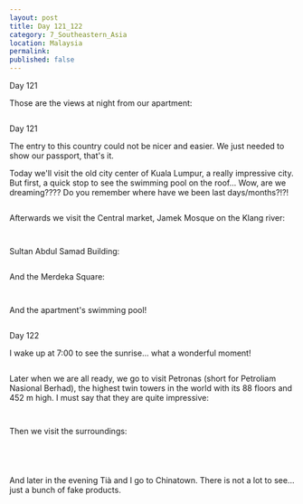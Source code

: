 ```yaml
---
layout: post
title: Day 121_122
category: 7_Southeastern_Asia
location: Malaysia
permalink: 
published: false
---
```


Day 121

Those are the views at night from our apartment:

<p><a
href="https://lh3.googleusercontent.com/iwDkAkNwJTaF6haHF7AsOOfNyML89yeoLqUpoC-wJCQ3U5Y8068Xgq3rVTPxy46SYNuz4HrrSOLWB3dMVFnJRSKSPeVrt6_gCI82q58NEQOt_4nxo2lYhkwcl2MdT1qTfrnPP3kmLvr7KuID8jAJJsyx3Ebbdr7n50lj4_AHqOXeKcFB8K7VTkEi6mwec58EIxrAuXTR8mq5kePjTcvWS4heYAfg5yuEjbUbjLt5nT7CqnYyLl0oVUufwk3wirKR1hhKPC0zAcpV36NewCXoHQe1DlbYtJEAILqEAWjHTD1bazo98kQI1rbeOJEySwZlGqh9GDSO6TOg70br-OrlVRJuhYdmfM-8uHDjkQbUJJ1rR2k3KSaQAzy49Q-0XskH475hGDwTC2Dm1vYInfOkxXDcYODZyT94TyrqIRMJyEvEWwSBLETAcYTfX77yBfNbD0pJE7XVvevtnV7LqitES6u3MzTP4AJ_-EXMIVhv9FKNR1MS6gprG_g8OzCiDYg8-MLm54-0YvPrkzO6eShFLe4hRU4KJjQPnAIWgOUlLJp8qiK_xx3xeEufMR1vj1ZEtWtMqkrtgswEMKMvibciHYVrbENLM1yQ-opcgMSYvDW9E6x3QDUrdymw-INhDnuSj-B0SCg6Pdz19AW8uVMNXejzwFl42osp5KuSr_VxUcRbNjzB560ewoOv2g=w836-h627-no"><img 
src="https://lh3.googleusercontent.com/iwDkAkNwJTaF6haHF7AsOOfNyML89yeoLqUpoC-wJCQ3U5Y8068Xgq3rVTPxy46SYNuz4HrrSOLWB3dMVFnJRSKSPeVrt6_gCI82q58NEQOt_4nxo2lYhkwcl2MdT1qTfrnPP3kmLvr7KuID8jAJJsyx3Ebbdr7n50lj4_AHqOXeKcFB8K7VTkEi6mwec58EIxrAuXTR8mq5kePjTcvWS4heYAfg5yuEjbUbjLt5nT7CqnYyLl0oVUufwk3wirKR1hhKPC0zAcpV36NewCXoHQe1DlbYtJEAILqEAWjHTD1bazo98kQI1rbeOJEySwZlGqh9GDSO6TOg70br-OrlVRJuhYdmfM-8uHDjkQbUJJ1rR2k3KSaQAzy49Q-0XskH475hGDwTC2Dm1vYInfOkxXDcYODZyT94TyrqIRMJyEvEWwSBLETAcYTfX77yBfNbD0pJE7XVvevtnV7LqitES6u3MzTP4AJ_-EXMIVhv9FKNR1MS6gprG_g8OzCiDYg8-MLm54-0YvPrkzO6eShFLe4hRU4KJjQPnAIWgOUlLJp8qiK_xx3xeEufMR1vj1ZEtWtMqkrtgswEMKMvibciHYVrbENLM1yQ-opcgMSYvDW9E6x3QDUrdymw-INhDnuSj-B0SCg6Pdz19AW8uVMNXejzwFl42osp5KuSr_VxUcRbNjzB560ewoOv2g=w836-h627-no" alt=""></a></p>

Day 121

The entry to this country could not be nicer and easier. We just needed to show our passport, that's it.

Today we'll visit the old city center of Kuala Lumpur, a really impressive city. But first, a quick stop to see the swimming pool on the roof... Wow, are we dreaming???? Do you remember where have we been last days/months?!?!

<p><a
href="https://lh3.googleusercontent.com/MvA2e395da6Vr9Pur2M2WCjN2_S4E6NRyKrlkseedRyJ_msrvN4BQYJmFuk6638uQnIL3O2B75b7fFXwaoiMAzYlYCZ_iTxGPEsiAwAHqGwxDYEmLfchmQWx2phYVxzMlRRwysXGvkX1UhbXVKGDFa-2kIHK6VbkmYPGoHvr1Q8DxwZqlJrp_xe0EzK78SekMMPpGVIl1PfNOopaq4VMHGDiIdNUEB7RP_liKgA3K_j20DVYbWZOudfHh_g30-UNEV6VVNdAQ0KHRsTKkt3wBzdgeRiG2qBB2zGqVYwX6d-pvQb0-Rcj3Nr0qTii_MDINtZDNGXmzVhgfSgC4BuQEVBfoQkXcwioiLT5BiIhztXFnz--SJBqdzKCJyvCyuT09Fh7opLfoJtJe_53tp8A7LzgoY2a3NxruZkoAycAN5gcfpKyQ0bFTOiwMD79RcIWht7BHvJImmak_cvlRyOZNS3k-8MwgBLkkwv7SUpvkeSacuWa58yn-RgL0w0Kinc4xHLPA4xmJHKQ3M4IMGL9Ml5-wGwzqi1CN5Xpu7f2lfjRUHCxhvrZtFKD7gVE_tPL0VPhOBU3Taf3US8lwTMMgQTy2F-Lw9qffpUTF6lp834XugDDVqrqrRXUgrKC6e8WhuklXb6l6EmicHQMCFj2t7KXJs_oXXnwMVCJd_xinHq_dOY85fhHpHY4hQ=w836-h627-no"><img 
src="https://lh3.googleusercontent.com/MvA2e395da6Vr9Pur2M2WCjN2_S4E6NRyKrlkseedRyJ_msrvN4BQYJmFuk6638uQnIL3O2B75b7fFXwaoiMAzYlYCZ_iTxGPEsiAwAHqGwxDYEmLfchmQWx2phYVxzMlRRwysXGvkX1UhbXVKGDFa-2kIHK6VbkmYPGoHvr1Q8DxwZqlJrp_xe0EzK78SekMMPpGVIl1PfNOopaq4VMHGDiIdNUEB7RP_liKgA3K_j20DVYbWZOudfHh_g30-UNEV6VVNdAQ0KHRsTKkt3wBzdgeRiG2qBB2zGqVYwX6d-pvQb0-Rcj3Nr0qTii_MDINtZDNGXmzVhgfSgC4BuQEVBfoQkXcwioiLT5BiIhztXFnz--SJBqdzKCJyvCyuT09Fh7opLfoJtJe_53tp8A7LzgoY2a3NxruZkoAycAN5gcfpKyQ0bFTOiwMD79RcIWht7BHvJImmak_cvlRyOZNS3k-8MwgBLkkwv7SUpvkeSacuWa58yn-RgL0w0Kinc4xHLPA4xmJHKQ3M4IMGL9Ml5-wGwzqi1CN5Xpu7f2lfjRUHCxhvrZtFKD7gVE_tPL0VPhOBU3Taf3US8lwTMMgQTy2F-Lw9qffpUTF6lp834XugDDVqrqrRXUgrKC6e8WhuklXb6l6EmicHQMCFj2t7KXJs_oXXnwMVCJd_xinHq_dOY85fhHpHY4hQ=w836-h627-no" alt=""></a></p>

Afterwards we visit the Central market, Jamek Mosque on the Klang river:

<p><a
href="https://lh3.googleusercontent.com/fwlJjnPbna6UHUEEzaN4b_ZB2IuFrDFv1KGSCCtmmFCiCv2bc2Hcl5F_IzXxf398McNw--E58xz2HyPx53UUUANYSpfLqvqE35seEJ_DlgQk-HrBiZIYcIs804u_DNh7f5F-6lmZgxxGB5Oo3A4DQPbEEJv7hPFhVppZWygEwYLqYgHSqvIozKz6TweDn94Ug_ms4tTxafTdq3LIeihhNbQhKzr4kA0CvuRhoFPu-XNuMU6dU2FUQwmJw7vqztbK28DbsLc8w5BGaQYmpGbJ3tSg7j6_2WxCcGTI6Z7EQ4Qs1iAsOy515caQsbBtwtYjKJYxiqhL5cjXUqh-LkCQjJ8r1LZ9_PKhUwNjWp8Ay8XPcUwoJohjWtIfHtvIGbHhjZpCi0UPPoWfai3g_pvrtFIINrTDs89I1q7oGDAf9HsMl-gbnD1lD1ncgcEfwXXa9Ud4P-mXoLE9PWutxooLqGyuXShTijMY5XuiN47vgPibYQM6MmPcHjZMucPzaKo9s6V_1aZKvai0cbEh040c365zWqvLPzp3Mm8_5pYEqwdBdJ2Iaem9ph3vn2B1q4ejS1fuYM7JfkSEtVy16OdsiTfXAjAaThbvQHLCx__iuuISEGyH8f7Li56vuGy3bHFi1_JlcQBQWDwy9mmKNJzrmlrmTR5wmidKdZZjfDulB8a-zDNTWoOJMHAoYw=w836-h627-no"><img 
src="https://lh3.googleusercontent.com/fwlJjnPbna6UHUEEzaN4b_ZB2IuFrDFv1KGSCCtmmFCiCv2bc2Hcl5F_IzXxf398McNw--E58xz2HyPx53UUUANYSpfLqvqE35seEJ_DlgQk-HrBiZIYcIs804u_DNh7f5F-6lmZgxxGB5Oo3A4DQPbEEJv7hPFhVppZWygEwYLqYgHSqvIozKz6TweDn94Ug_ms4tTxafTdq3LIeihhNbQhKzr4kA0CvuRhoFPu-XNuMU6dU2FUQwmJw7vqztbK28DbsLc8w5BGaQYmpGbJ3tSg7j6_2WxCcGTI6Z7EQ4Qs1iAsOy515caQsbBtwtYjKJYxiqhL5cjXUqh-LkCQjJ8r1LZ9_PKhUwNjWp8Ay8XPcUwoJohjWtIfHtvIGbHhjZpCi0UPPoWfai3g_pvrtFIINrTDs89I1q7oGDAf9HsMl-gbnD1lD1ncgcEfwXXa9Ud4P-mXoLE9PWutxooLqGyuXShTijMY5XuiN47vgPibYQM6MmPcHjZMucPzaKo9s6V_1aZKvai0cbEh040c365zWqvLPzp3Mm8_5pYEqwdBdJ2Iaem9ph3vn2B1q4ejS1fuYM7JfkSEtVy16OdsiTfXAjAaThbvQHLCx__iuuISEGyH8f7Li56vuGy3bHFi1_JlcQBQWDwy9mmKNJzrmlrmTR5wmidKdZZjfDulB8a-zDNTWoOJMHAoYw=w836-h627-no" alt=""></a></p>

<p><a
href="https://lh3.googleusercontent.com/FKsO0TI3Srus2xPWUZxq9e3P4-FxjYN5t7gguA3brV6CGy-tKx-LKYPdECQb-dqi2osWwz0slWDDoZmLLyGYcePQ_eMiVe7Sd220VApkZxB02iMYhzBPzjA7DvoTDtzynCk_l3bdKLTNxHjytGPz2AcohZYNHPDtcqKTCmwH4fL6LX81fXsgTWhPl8LJ74q6Bh4Pi-Lgews8DoD2Lsqd-JWoXVWTjAMz3YBXM_z6WrzL0erOOJ6GdjICHNAYdWTJpRBb03HXY8XZlcOeIhkqt4ecrMZKDj5Fkf3w3BKESSOTJ9bjtMp2rTXurDt5C-0EC4gq0S79PkZ8orJMGsZniDfM90KYaI1fK-75rMQKlEY5wRDXzf13g-9YDNAEOnoaqft5BMSrmdrL0wW58D84q2qH6wRr1YiSYIEvToJMQ_LmewCfhdu8_-79pDM88wP0mHMqNs5xvie_xfDw0FNStBW8s3nPZkcGfIL3giFjl1c-shs5kY_OM9deiJatxgkWazAxfx8MR_8D52BFanjyVWZthinPTiGV230qAdAgeH3rnlR9WyqeE-g4YViRF7wEqdwmtS5nJZKDxm0D3Z20JBmA5OXfwJvx4MZIkWfiCMOWSSd0uprwY5ae8RRXpKi5lq3RaF_On4oQix8XVta4_NebJRZ4dFubMsets8b7ODml7wrFNv_T7wMX4A=w836-h627-no"><img 
src="https://lh3.googleusercontent.com/FKsO0TI3Srus2xPWUZxq9e3P4-FxjYN5t7gguA3brV6CGy-tKx-LKYPdECQb-dqi2osWwz0slWDDoZmLLyGYcePQ_eMiVe7Sd220VApkZxB02iMYhzBPzjA7DvoTDtzynCk_l3bdKLTNxHjytGPz2AcohZYNHPDtcqKTCmwH4fL6LX81fXsgTWhPl8LJ74q6Bh4Pi-Lgews8DoD2Lsqd-JWoXVWTjAMz3YBXM_z6WrzL0erOOJ6GdjICHNAYdWTJpRBb03HXY8XZlcOeIhkqt4ecrMZKDj5Fkf3w3BKESSOTJ9bjtMp2rTXurDt5C-0EC4gq0S79PkZ8orJMGsZniDfM90KYaI1fK-75rMQKlEY5wRDXzf13g-9YDNAEOnoaqft5BMSrmdrL0wW58D84q2qH6wRr1YiSYIEvToJMQ_LmewCfhdu8_-79pDM88wP0mHMqNs5xvie_xfDw0FNStBW8s3nPZkcGfIL3giFjl1c-shs5kY_OM9deiJatxgkWazAxfx8MR_8D52BFanjyVWZthinPTiGV230qAdAgeH3rnlR9WyqeE-g4YViRF7wEqdwmtS5nJZKDxm0D3Z20JBmA5OXfwJvx4MZIkWfiCMOWSSd0uprwY5ae8RRXpKi5lq3RaF_On4oQix8XVta4_NebJRZ4dFubMsets8b7ODml7wrFNv_T7wMX4A=w836-h627-no" alt=""></a></p>

Sultan Abdul Samad Building:

<p><a
href="https://lh3.googleusercontent.com/L71VIyFl9Xt6FBU1mM-VgldF-OSEnxIOeh4GP2UV8d8lkO2VDbx9mOzIo2fIqp92BOKQO_LXC2LomTogL0TVbpRfsPI8ThOZjBpwqiO2bskY3Wzd01e9u7kmw98Cmv_1A0-PwzBx5MRSa8G911hyGJz7vfe_0MB8R8XltXMlORyWhzCTLi7aAROnJbudHyBup9jV9nLZ0O0IRr_9vJdpQ_A7vybmf8l7Pt6RwrImaeLU7KxnvfovkFow33qJHKEtI7SuT5XbU2jAzMDiNFOy9K5fVJL1ijQ99Xmwgaaa5_28TFiI-TmX0hEb8NfnKxYmb-zJitahEWZL-Wi7uAUad39xpuCQKXOBuNKqnma8Gw_8HvqFXNg50G3ND6khrBHruyOu4Z_iRcxnex9ScBblGlpwVXqay-k19V1QOQGmIBVmIyotOgYAr5A-YMi3uM7SdIDY2EFRpATiP0p1-iRdeZ9JZb5KT7N8ZuDN6Om4uejiJkzSE0rwIr1SJRIIMB1bEawcpKVZJDxN2erL2iFEKm3uuvHvnmyAfgNfCy0UEOKOTSdFqQNyJbOs7NOr1aYeSzPUyNQ-zPlWmet0l1zrewGPV-7DEvUz8fpj1zPBZncc5hW5eW6L4zZi5p3fF031OkBTgb-CY8o4jGeUhLF8jTHyzKtHXi5IuG8qsFYpgBZtpUoNcyToucN_BA=w669-h502-no"><img 
src="https://lh3.googleusercontent.com/L71VIyFl9Xt6FBU1mM-VgldF-OSEnxIOeh4GP2UV8d8lkO2VDbx9mOzIo2fIqp92BOKQO_LXC2LomTogL0TVbpRfsPI8ThOZjBpwqiO2bskY3Wzd01e9u7kmw98Cmv_1A0-PwzBx5MRSa8G911hyGJz7vfe_0MB8R8XltXMlORyWhzCTLi7aAROnJbudHyBup9jV9nLZ0O0IRr_9vJdpQ_A7vybmf8l7Pt6RwrImaeLU7KxnvfovkFow33qJHKEtI7SuT5XbU2jAzMDiNFOy9K5fVJL1ijQ99Xmwgaaa5_28TFiI-TmX0hEb8NfnKxYmb-zJitahEWZL-Wi7uAUad39xpuCQKXOBuNKqnma8Gw_8HvqFXNg50G3ND6khrBHruyOu4Z_iRcxnex9ScBblGlpwVXqay-k19V1QOQGmIBVmIyotOgYAr5A-YMi3uM7SdIDY2EFRpATiP0p1-iRdeZ9JZb5KT7N8ZuDN6Om4uejiJkzSE0rwIr1SJRIIMB1bEawcpKVZJDxN2erL2iFEKm3uuvHvnmyAfgNfCy0UEOKOTSdFqQNyJbOs7NOr1aYeSzPUyNQ-zPlWmet0l1zrewGPV-7DEvUz8fpj1zPBZncc5hW5eW6L4zZi5p3fF031OkBTgb-CY8o4jGeUhLF8jTHyzKtHXi5IuG8qsFYpgBZtpUoNcyToucN_BA=w669-h502-no" alt=""></a></p>

And the Merdeka Square:

<p><a
href="https://lh3.googleusercontent.com/2N8yORsGfq572xmLlzZMeAPb5I0v-41faAtbwnVEys2f-WKSl-3U34cqJEIvsieGg-IMe8GDqqYtdgHpxLhfpPK6bvCDK0t718AVXnhxsoGwAqCXdUTTwwJhwOghLC9dcb0Y99zmiL2vlpgl5cJZ1HcyWWEdPtOFN9KZNRD1bFhc9l-2o6xfeqm1whWXgLkC0rvxVVi_s2DgOkpqBaauEZ5oRhRKrNiB8rkTM1J9Cz7T64B869MivQeRLck9TTX1edq-DGb_2zjKCoUUNxvq_iNMLy1ytksxe73jOn7OKdSgejvoSY_N_Pz9gUa5GIrEhNJsUvgLuvbAmcnA4tI8dEhM2wZFh7uGihv2f0-WmeuKwlj_c5uF0SnihyGaIIDrnTWOyILnulR58IW-ZfOXvk21LehoxXLGYTHKbr4ahtXF2t9-K6XFA5NIovTf4MaPXpulBwpLLDoBPDvrjWW0WhX6v7vRWIYzxnghuP8mKu3DFX9pKi4xQYLPSO1z8gTD2GDk3l2_3XgSdHv7s6qu9ULXxR5gonkLuf-HkfJBQYsBfhR-D3D-v-DtGYbCxUcGv9XLqVnyT95A0KZjosJiVDn0qOgzz4mO0J6MsjcnOEhmoheEqODronsfrJCUrVzGBFVUcoUk5JSUjlRSCqA6ge6QhrK6Oj8WHG9OZi9jSn6z7hni20SVE9tUiQ=w836-h627-no"><img 
src="https://lh3.googleusercontent.com/2N8yORsGfq572xmLlzZMeAPb5I0v-41faAtbwnVEys2f-WKSl-3U34cqJEIvsieGg-IMe8GDqqYtdgHpxLhfpPK6bvCDK0t718AVXnhxsoGwAqCXdUTTwwJhwOghLC9dcb0Y99zmiL2vlpgl5cJZ1HcyWWEdPtOFN9KZNRD1bFhc9l-2o6xfeqm1whWXgLkC0rvxVVi_s2DgOkpqBaauEZ5oRhRKrNiB8rkTM1J9Cz7T64B869MivQeRLck9TTX1edq-DGb_2zjKCoUUNxvq_iNMLy1ytksxe73jOn7OKdSgejvoSY_N_Pz9gUa5GIrEhNJsUvgLuvbAmcnA4tI8dEhM2wZFh7uGihv2f0-WmeuKwlj_c5uF0SnihyGaIIDrnTWOyILnulR58IW-ZfOXvk21LehoxXLGYTHKbr4ahtXF2t9-K6XFA5NIovTf4MaPXpulBwpLLDoBPDvrjWW0WhX6v7vRWIYzxnghuP8mKu3DFX9pKi4xQYLPSO1z8gTD2GDk3l2_3XgSdHv7s6qu9ULXxR5gonkLuf-HkfJBQYsBfhR-D3D-v-DtGYbCxUcGv9XLqVnyT95A0KZjosJiVDn0qOgzz4mO0J6MsjcnOEhmoheEqODronsfrJCUrVzGBFVUcoUk5JSUjlRSCqA6ge6QhrK6Oj8WHG9OZi9jSn6z7hni20SVE9tUiQ=w836-h627-no" alt=""></a></p>

<p><a
href="https://lh3.googleusercontent.com/qZOOf8gpkXUS7mZDP43RcN6az2lBSrilOr1pTjcl_6RaHnX1igRzV2asPIOqcKDtigtVDSVGqgwBYQvb61gBw-FwiNQCLXifYd_E9og_qt_T8G0d6npm57HC8jFdy3g5e2bltTJIaBEGu2IWM4hZ04oUf6v8krZG3JqdyLfPRjho_vs5gObXJ0AMjy2T7433Bxu-YcbRjSAlCaiBh4swshukjsF0VeqKpwakBExw_7axIh8jZzTzMFfZtLl8Zb1EZUK4T8r_icSW52t8U3J1IVSDAXWkR5E1_UxwJRcUDo6DlFhx6InKDAAnW1EX10bwrTL0IPTfgsZ7AOf1nkkMHxjHm1e9wNKLXkS9iySJ7iBkfioTv413Lc0pHGTDVe2M2x_mr4X8nlnntn6I-xrqth7tQ36YRX2pG9z2qLz1vhwQVpQsGkdLJiCmqN6eoY5ZkduBlJnhJwwtR8Z312HZaEGLPL7dkviBnGtlJtxbt1raLTOm8S08_foEgV1-iWW48fVkgnkZr2sWhgvRUrD-qeVFwU5SMMCeQ-K-M2-_yVH_lA8s6JhI6KnWtlH2i8nL_twGnv4I5LP6VgALUH4Mw_BcdAC6_WEKOe_iDZPrP-dbpeb5lvXNSaNTYuEQ9IWphyl4d6b5RvZX1c_vGhC9ArL8bdiDTGyWxbJyEQMNrlUQIg7xB5ZL9zAzkw=w836-h627-no"><img 
src="https://lh3.googleusercontent.com/qZOOf8gpkXUS7mZDP43RcN6az2lBSrilOr1pTjcl_6RaHnX1igRzV2asPIOqcKDtigtVDSVGqgwBYQvb61gBw-FwiNQCLXifYd_E9og_qt_T8G0d6npm57HC8jFdy3g5e2bltTJIaBEGu2IWM4hZ04oUf6v8krZG3JqdyLfPRjho_vs5gObXJ0AMjy2T7433Bxu-YcbRjSAlCaiBh4swshukjsF0VeqKpwakBExw_7axIh8jZzTzMFfZtLl8Zb1EZUK4T8r_icSW52t8U3J1IVSDAXWkR5E1_UxwJRcUDo6DlFhx6InKDAAnW1EX10bwrTL0IPTfgsZ7AOf1nkkMHxjHm1e9wNKLXkS9iySJ7iBkfioTv413Lc0pHGTDVe2M2x_mr4X8nlnntn6I-xrqth7tQ36YRX2pG9z2qLz1vhwQVpQsGkdLJiCmqN6eoY5ZkduBlJnhJwwtR8Z312HZaEGLPL7dkviBnGtlJtxbt1raLTOm8S08_foEgV1-iWW48fVkgnkZr2sWhgvRUrD-qeVFwU5SMMCeQ-K-M2-_yVH_lA8s6JhI6KnWtlH2i8nL_twGnv4I5LP6VgALUH4Mw_BcdAC6_WEKOe_iDZPrP-dbpeb5lvXNSaNTYuEQ9IWphyl4d6b5RvZX1c_vGhC9ArL8bdiDTGyWxbJyEQMNrlUQIg7xB5ZL9zAzkw=w836-h627-no" alt=""></a></p>

And the apartment's swimming pool!

<p><a
href="https://lh3.googleusercontent.com/n3OBYg-Sq5QpcHEPNd9MXfeZx0d5g11mjtUSLZTu190lowQpG6Cq0WFFVvOmQGNMZbUWW53ySq55GIPE6OXkOa5SI8RiKAiwL1Vd-nm6XndQx-KzjLtFkBB-Djc9NBs1j6U6aA0XuPpPixRNq49nHJHSuCC-nfZTJvjECdqsSErksg7AkXvhK1CK_tNNeX2i-QlXaE62Uougf7rl1BqmbTj82lPlVlkJpblKo-0JoxeAWIzN-xP_QHC0lJJEcs1a2daRsRQlSVtplvLsg7IQx_qU1ObFTlstgfmMYv1gXYKNr5bRpqaT2BLIOnk94Yc4bCkt2p920uy9dB7PksRnM4Wa5P1dRE1oWE4edn2p1BKiiKGOzT3LS3-JTYe_B-oHzrJ6IfI1Yc50l6bG2b1h_QP8lGg13WgV7Q8ANvWyTGeSjiOA8SCSNjnjjsnVeE_Vx4ihHewTeKh21kV7JFrwmsgu9zPkZNxYlaeJSEmyvZ_-AS_DjKzGN4e-2d_Mx92yUFKdEkAhTnp4DMnml0v_OhGXTn8kMkcy1GRoTBdGE8_XxrELQMRsF3sx74AO7HJy3b6JOQ_JtUflh-g3qfnBSsBpC0in-cyt9Aw6kJ7rd9I98zK7s1dgyeU8dDdSC7bA0ZWfKbTHSt8pd6vkz18szIpM9dHmCkm0kPGGUMDibWrFR-TmzoGqGVeprA=w669-h502-no"><img 
src="https://lh3.googleusercontent.com/n3OBYg-Sq5QpcHEPNd9MXfeZx0d5g11mjtUSLZTu190lowQpG6Cq0WFFVvOmQGNMZbUWW53ySq55GIPE6OXkOa5SI8RiKAiwL1Vd-nm6XndQx-KzjLtFkBB-Djc9NBs1j6U6aA0XuPpPixRNq49nHJHSuCC-nfZTJvjECdqsSErksg7AkXvhK1CK_tNNeX2i-QlXaE62Uougf7rl1BqmbTj82lPlVlkJpblKo-0JoxeAWIzN-xP_QHC0lJJEcs1a2daRsRQlSVtplvLsg7IQx_qU1ObFTlstgfmMYv1gXYKNr5bRpqaT2BLIOnk94Yc4bCkt2p920uy9dB7PksRnM4Wa5P1dRE1oWE4edn2p1BKiiKGOzT3LS3-JTYe_B-oHzrJ6IfI1Yc50l6bG2b1h_QP8lGg13WgV7Q8ANvWyTGeSjiOA8SCSNjnjjsnVeE_Vx4ihHewTeKh21kV7JFrwmsgu9zPkZNxYlaeJSEmyvZ_-AS_DjKzGN4e-2d_Mx92yUFKdEkAhTnp4DMnml0v_OhGXTn8kMkcy1GRoTBdGE8_XxrELQMRsF3sx74AO7HJy3b6JOQ_JtUflh-g3qfnBSsBpC0in-cyt9Aw6kJ7rd9I98zK7s1dgyeU8dDdSC7bA0ZWfKbTHSt8pd6vkz18szIpM9dHmCkm0kPGGUMDibWrFR-TmzoGqGVeprA=w669-h502-no" alt=""></a></p>

Day 122

I wake up at 7:00 to see the sunrise... what a wonderful moment!

<p><a
href="https://lh3.googleusercontent.com/g6kUhXTMMkoliGThLbBr0yFcbLDS_Yt38Ef00ZD2QdgucYB91ZNNbSq67sfCdDs5JmykhehYXqos939gnfcJEAsrcEhLAPXxnxIK3BJj_R5Fn8pYmlJS9EYSFNVxs4a4rpgNXh2xs8JvTKYBKngpAnDv7vhvgEiFAi5sBx126DsFCLX1qmqE0PtbZhi0AV_P8Dz8WlCjAdWo6dzsW3a5R6WW62KLg7JaVTCr6O8_4U0vv5ZA6N-nP8SBPVWWv5V-Ockk-mJlftLhUC1MBHMC2_9kg1cv8WDBiGX3uxZJT_0NOPv0PkiD2isXH5VSOfTa4R-xXn_3JsC6kq3FFpGzergXxRjN1cWunM9M5hNf1TrQNf_v9D57VwLzyyf9J0h7Uo6tELp5s7RHYzkSqJpzkox66X27Smo7GsTvqTontHqPyZdV1G4hCC-nD6j3gGkVKaS-cE6dnogF-3XJ67LobkVN2TJh11tnNZKu6VSkAjU6tKx3EoBSULUQQj-wZyfRzSq6Ft-Tp0zMv70CQVjt5mLZLzoGY5ekNslJvknv67cgQWxJ4SPIq5RPvCrlRega0odpoI-mIpAZnEt44TDZfNu3UE-838DNEZsnr6MIfSMUrZZMGvelkSWAU6pneExq8qCdKO0yk_-nQcpibLoYxYMvJ3jFfM5v6IGoovoe9GVZNmYYsNglxMEyFQ=w836-h627-no"><img 
src="https://lh3.googleusercontent.com/g6kUhXTMMkoliGThLbBr0yFcbLDS_Yt38Ef00ZD2QdgucYB91ZNNbSq67sfCdDs5JmykhehYXqos939gnfcJEAsrcEhLAPXxnxIK3BJj_R5Fn8pYmlJS9EYSFNVxs4a4rpgNXh2xs8JvTKYBKngpAnDv7vhvgEiFAi5sBx126DsFCLX1qmqE0PtbZhi0AV_P8Dz8WlCjAdWo6dzsW3a5R6WW62KLg7JaVTCr6O8_4U0vv5ZA6N-nP8SBPVWWv5V-Ockk-mJlftLhUC1MBHMC2_9kg1cv8WDBiGX3uxZJT_0NOPv0PkiD2isXH5VSOfTa4R-xXn_3JsC6kq3FFpGzergXxRjN1cWunM9M5hNf1TrQNf_v9D57VwLzyyf9J0h7Uo6tELp5s7RHYzkSqJpzkox66X27Smo7GsTvqTontHqPyZdV1G4hCC-nD6j3gGkVKaS-cE6dnogF-3XJ67LobkVN2TJh11tnNZKu6VSkAjU6tKx3EoBSULUQQj-wZyfRzSq6Ft-Tp0zMv70CQVjt5mLZLzoGY5ekNslJvknv67cgQWxJ4SPIq5RPvCrlRega0odpoI-mIpAZnEt44TDZfNu3UE-838DNEZsnr6MIfSMUrZZMGvelkSWAU6pneExq8qCdKO0yk_-nQcpibLoYxYMvJ3jFfM5v6IGoovoe9GVZNmYYsNglxMEyFQ=w836-h627-no" alt=""></a></p>

Later when we are all ready, we go to visit Petronas (short for Petroliam Nasional Berhad), the highest twin towers in the world with its 88 floors and 452 m high. I must say that they are quite impressive:

<p><a
href="https://lh3.googleusercontent.com/kndSTGkWAlIBnmjClGQiNBX-MMitXo2MfJzEBsMiromWgQlviboB5g8ThbznbXLxt30ZzIY4i4xtO-pbxlUMV_11jWpLTOcI457xODvjy-Zok0D8K6TqpokEj1JWD88TBgbgfrZourUrWbI5v2eA8uYz3q30sc2Uiht4Yoih7doY0B2FgTDB6Jl1XfNP_whLX6tGa1QFH8Jb-Rvb-fv5N7JMKStVgg2kotX07FJLpNMN59TYs7d_LpyqgWzi44NtSr7HuXazoP5ZZspbg7oXMJmkb-NZhZe8g4UUhkNOIOeUvzMoSj0t1S7PRi4G1qU6RTKf59pVZLWD99Uk30GuTP04DghF_kJ07D75odKU0_qomh3p4Jhr7Q8_o6z95MHI_1Cg8iIY7qCpepx8pC83UAJc7QMj1BmRnA7QO1RXhKtfeIBT-n7mJr-90V5L-g8iNNl63McNn3Dv1D12S7LvliE-R2Qb-Jhrxt4Y0QpAiNhmZGM_OjUInaWaX2gt4RhrMgrUQ2kV6kG_QxDDodrnFvyN-lzrSkU3o1b8LnRiz3xSfJgEFioL1RwFhVyamrcPe9_S0eN84zjkCgLY8n8Z5wK0xYGLXnF45cWZcHAofD146thF3_rMH_ZIuRKBCONUmKtcWoDVljK-CQGvhTdcvlL9iVxoQee0VOOCs3NJofPDAwpyYvhisr7y8g=w242-h502-no"><img 
src="https://lh3.googleusercontent.com/kndSTGkWAlIBnmjClGQiNBX-MMitXo2MfJzEBsMiromWgQlviboB5g8ThbznbXLxt30ZzIY4i4xtO-pbxlUMV_11jWpLTOcI457xODvjy-Zok0D8K6TqpokEj1JWD88TBgbgfrZourUrWbI5v2eA8uYz3q30sc2Uiht4Yoih7doY0B2FgTDB6Jl1XfNP_whLX6tGa1QFH8Jb-Rvb-fv5N7JMKStVgg2kotX07FJLpNMN59TYs7d_LpyqgWzi44NtSr7HuXazoP5ZZspbg7oXMJmkb-NZhZe8g4UUhkNOIOeUvzMoSj0t1S7PRi4G1qU6RTKf59pVZLWD99Uk30GuTP04DghF_kJ07D75odKU0_qomh3p4Jhr7Q8_o6z95MHI_1Cg8iIY7qCpepx8pC83UAJc7QMj1BmRnA7QO1RXhKtfeIBT-n7mJr-90V5L-g8iNNl63McNn3Dv1D12S7LvliE-R2Qb-Jhrxt4Y0QpAiNhmZGM_OjUInaWaX2gt4RhrMgrUQ2kV6kG_QxDDodrnFvyN-lzrSkU3o1b8LnRiz3xSfJgEFioL1RwFhVyamrcPe9_S0eN84zjkCgLY8n8Z5wK0xYGLXnF45cWZcHAofD146thF3_rMH_ZIuRKBCONUmKtcWoDVljK-CQGvhTdcvlL9iVxoQee0VOOCs3NJofPDAwpyYvhisr7y8g=w242-h502-no" alt=""></a></p>

<p><a
href="https://lh3.googleusercontent.com/YjuB2mOjgis5SMP2DrVb-_bdBJn9a2XKeBwX1aNG6AGzKcJVMsBnzAnYRu7nFS5JKDDx54YHw03oJMZyrO4BWQ1BkBtOtKl2cN7dtAQ2lxuwzArxhZoUTe6sC7tpn8T9g6kh4ivAzHluG228AlUEVesiAhLOzyukez_9T80ixA52ADPqq-eT9cip6QzzQ2ROMKqYI-7ooQyXpnO7PYe6L9RXBiXX29biIuxs7GsKoWMBt0W2pjd4oZvf87d9nrO3duqWAEwab7s4yu7evucuwL15wXHpOmLdAaEdsWVJiUTJn63uWYOsyKxbeJAx80kjcIAVfWTIWI4AjesvcgjvoLvRO-X_Oz0hpdlKSqVbZo_hn8CYYKomOLf9Xv87PV95IpJmN_jQf0fcvB7gst2z2XCnWxXHzOHi6pCPTM2URYWNYLccWYdaEx68Ma5DXpp0IQ-aMnv48voaKO5VaxwOLFlPb_0iCeTk_YL2mRXpxWhgVKgHPxnjcco9HdiWWX4lPz5JbqnyGKyVETqXxRset0Sg4OjOL1W5cDJ20ZkGtL41nfvh65hEWCf50GvX0Ls0ZJckYSUVMzWviJS7gVu2grXECtGWy9xoeJtQIFVGGAgT2GdIX4oNsPRYQ5xZIvMQz43T9d7XlgR7l1Tv9bH_ORAoKwzTF2ryRT3Mj-Ruwx74pu946Al7ykPb8g=w277-h502-no"><img 
src="https://lh3.googleusercontent.com/YjuB2mOjgis5SMP2DrVb-_bdBJn9a2XKeBwX1aNG6AGzKcJVMsBnzAnYRu7nFS5JKDDx54YHw03oJMZyrO4BWQ1BkBtOtKl2cN7dtAQ2lxuwzArxhZoUTe6sC7tpn8T9g6kh4ivAzHluG228AlUEVesiAhLOzyukez_9T80ixA52ADPqq-eT9cip6QzzQ2ROMKqYI-7ooQyXpnO7PYe6L9RXBiXX29biIuxs7GsKoWMBt0W2pjd4oZvf87d9nrO3duqWAEwab7s4yu7evucuwL15wXHpOmLdAaEdsWVJiUTJn63uWYOsyKxbeJAx80kjcIAVfWTIWI4AjesvcgjvoLvRO-X_Oz0hpdlKSqVbZo_hn8CYYKomOLf9Xv87PV95IpJmN_jQf0fcvB7gst2z2XCnWxXHzOHi6pCPTM2URYWNYLccWYdaEx68Ma5DXpp0IQ-aMnv48voaKO5VaxwOLFlPb_0iCeTk_YL2mRXpxWhgVKgHPxnjcco9HdiWWX4lPz5JbqnyGKyVETqXxRset0Sg4OjOL1W5cDJ20ZkGtL41nfvh65hEWCf50GvX0Ls0ZJckYSUVMzWviJS7gVu2grXECtGWy9xoeJtQIFVGGAgT2GdIX4oNsPRYQ5xZIvMQz43T9d7XlgR7l1Tv9bH_ORAoKwzTF2ryRT3Mj-Ruwx74pu946Al7ykPb8g=w277-h502-no" alt=""></a></p>

Then we visit the surroundings:

<p><a
href="https://lh3.googleusercontent.com/dIsegYWA6ikrZBlNKMxj3uEiEhip4rbiVWFrWP_zZLsA7E0DPc2mDlCdNKxqzYfFec10qlHdKxfkXpbb-zfSDe71bAR9ERc-o3jyct4dHO7KAYDO9QwAIDq2CumTA-nqBlLt0rMbZ6gAwe_ZiKq9lWTwtPXaN_Efbo7QpWwnSjd24PKKsZp5zluQmljJfdqiSX67EFCSS2a-UV6gSIQOXhFqpWj1g2sW_Ao6HySare1ykJrXLX2TmzIGHvqj6dOmXjYLzrHVUjtWwbIXR55bhlXKYm-pBHoOo_DoE0GjnxH5CzDEg8hqSsKiUZlq8QlnMjHIXxaIZ31u3hsXsnS1rmgKQIRw3n4OnVvZ4m-S4_1JzTgJ8gPRrkkw8XrB2eDWN-UW9n-1stWkH3gpHeG4kO8jXgjjXeV2JB75_oZuV0A_bRWTGmIdaLmDUOlqef9DOYPHLWPFYm-AMHDg4S3B_QN-Pg_cTdH7LmF-Gt9Lkkg1cB-2OE1aQINVyk0IS6bTj6atRe3Nu8t4OmrLPevwprv6V2ZuTT-ZuxgNlw4TfUgMYKhKyaO3zyUOVxTqoM6GDThcgnutQYg6V27aH43dL1DqmFb0cAOUx1MRkz3VwNzpvBlFvwVmliJQveu3JhlP4Wl1VSuaDkWP3BZjz42DQlNGecKPNBldM25H74Tq1V4DTsncM9uumVSVhQ=w370-h627-no"><img 
src="https://lh3.googleusercontent.com/dIsegYWA6ikrZBlNKMxj3uEiEhip4rbiVWFrWP_zZLsA7E0DPc2mDlCdNKxqzYfFec10qlHdKxfkXpbb-zfSDe71bAR9ERc-o3jyct4dHO7KAYDO9QwAIDq2CumTA-nqBlLt0rMbZ6gAwe_ZiKq9lWTwtPXaN_Efbo7QpWwnSjd24PKKsZp5zluQmljJfdqiSX67EFCSS2a-UV6gSIQOXhFqpWj1g2sW_Ao6HySare1ykJrXLX2TmzIGHvqj6dOmXjYLzrHVUjtWwbIXR55bhlXKYm-pBHoOo_DoE0GjnxH5CzDEg8hqSsKiUZlq8QlnMjHIXxaIZ31u3hsXsnS1rmgKQIRw3n4OnVvZ4m-S4_1JzTgJ8gPRrkkw8XrB2eDWN-UW9n-1stWkH3gpHeG4kO8jXgjjXeV2JB75_oZuV0A_bRWTGmIdaLmDUOlqef9DOYPHLWPFYm-AMHDg4S3B_QN-Pg_cTdH7LmF-Gt9Lkkg1cB-2OE1aQINVyk0IS6bTj6atRe3Nu8t4OmrLPevwprv6V2ZuTT-ZuxgNlw4TfUgMYKhKyaO3zyUOVxTqoM6GDThcgnutQYg6V27aH43dL1DqmFb0cAOUx1MRkz3VwNzpvBlFvwVmliJQveu3JhlP4Wl1VSuaDkWP3BZjz42DQlNGecKPNBldM25H74Tq1V4DTsncM9uumVSVhQ=w370-h627-no" alt=""></a></p>

<p><a
href="https://lh3.googleusercontent.com/NmvQmYAlMab0m4JMemQaoYhKrdNdZIId48AdMUJD2_EyUa6m_WickOE4hvjTkWNvxmt1T7ivRI2XXNC3ZPFWyJUP8GsWugE01oPcRLNDhZ-8cunVE_E2GzT_YZf_-lf58bsP1qvVneK1Mz0SZjXkBmMbhMTMgLKyucs4b4_qh5vA2IN-BE62jA0vtFidl1HpwbH1phhfwRgkwO_m9_wK-Czo_5IDsLAa4aVesDnW2CPAr9eeK55HP_LGTdkbNfw17zERYpoF95NG69sWbuWgfEVh4uNkSvW05PdRvKLKVzGFxKu7XziN-uz4avlzYH02ZziiQ6IW45hZeB83fu87_ZfVGa4tyWm8AtzScsAFDU2Rf3GCHd1-09WMhH8dQ8S0V-m9t9nCxJwBvumwErz1XeOb1d9BZN42dg7d65-HCQDH_4--2_16YVcwxXpWD_dtOVgRPgDVwzgtbEadTh-B9rJILMGNaKRbd4_FvdjiM3KlsF09keGqlv52ee2ws40RFgHZkadR3N9_ofQkasa8ZXGq8YMpS2AKFW_o90blgIG2ApuCphDWgq_s8h7pVlHrLvQgXC1HDp4bapLtbZxCLve-2mvkylKF-uAJ3vTAxKgg9a5g5KQgDpFUOD0iEHiNcmvVu2QD9w5GIy3AewGgFG_vawtV-j0rmelp8Bbn2iPW7nHcrMlLx01_vQ=w836-h627-no"><img 
src="https://lh3.googleusercontent.com/NmvQmYAlMab0m4JMemQaoYhKrdNdZIId48AdMUJD2_EyUa6m_WickOE4hvjTkWNvxmt1T7ivRI2XXNC3ZPFWyJUP8GsWugE01oPcRLNDhZ-8cunVE_E2GzT_YZf_-lf58bsP1qvVneK1Mz0SZjXkBmMbhMTMgLKyucs4b4_qh5vA2IN-BE62jA0vtFidl1HpwbH1phhfwRgkwO_m9_wK-Czo_5IDsLAa4aVesDnW2CPAr9eeK55HP_LGTdkbNfw17zERYpoF95NG69sWbuWgfEVh4uNkSvW05PdRvKLKVzGFxKu7XziN-uz4avlzYH02ZziiQ6IW45hZeB83fu87_ZfVGa4tyWm8AtzScsAFDU2Rf3GCHd1-09WMhH8dQ8S0V-m9t9nCxJwBvumwErz1XeOb1d9BZN42dg7d65-HCQDH_4--2_16YVcwxXpWD_dtOVgRPgDVwzgtbEadTh-B9rJILMGNaKRbd4_FvdjiM3KlsF09keGqlv52ee2ws40RFgHZkadR3N9_ofQkasa8ZXGq8YMpS2AKFW_o90blgIG2ApuCphDWgq_s8h7pVlHrLvQgXC1HDp4bapLtbZxCLve-2mvkylKF-uAJ3vTAxKgg9a5g5KQgDpFUOD0iEHiNcmvVu2QD9w5GIy3AewGgFG_vawtV-j0rmelp8Bbn2iPW7nHcrMlLx01_vQ=w836-h627-no" alt=""></a></p>

<p><a
href="https://lh3.googleusercontent.com/RuL3I6Vck5C7h42xrdNH1FR4u1fk_UVBy-zBB8nM98r5o2pOZt0dWEH7J71JXCLEQ05WV0y9YUXje2fqR5xk--_cfCWE94PHOkTsE5z0YozTUTK1OtBQOcFQjDVdnCLywvyPELRU6gGLoGDOiDC-IM-uGoGWva5NPrbWNYvDZS2hZjtewc0xvI-ZnralXdMsiHvyGlXWe0_LZfu_6X3pxwLhkOJQTnS-SRXH_yowdZ9gw3L_JLVFdjyLi6AZTPlV1nGagF4bccuHNJ3T7UIaSGRBfochGU4JeZ8bN541y-2w6osJoacyZf3_tGCqzPsGdWBOCERSEQm9IWbguN-KGNZGIm8oX88AMVSGjrPe88inEZECiJqovONRi3ZTt3iN74wG1TjilakL7vBtMT0TqWTTYtwxuNIhFk1_hiD3MYMwhRXfWfwwWZVX5J5XJ15uVV_fb5w8t-lT5a8x_GD091lvONDY4HCGp1bYcWZU5k72cWgA40KLYyDREM4BkP0F0x7MwS9HUy2WTYsdfsvMgKvQqKjz9NWiqJziyXdAgUL3j8vf3aDfGZLJJDOIuJ3DxhYsNYIk5AOaNeWoiR-lHgq7QbBUAIDQWCZZZEbCMgFT7XXfHaYxWnRRturI02S1W_pAPYAFSWEvNTklEavRjyT1gl83waMrjj4htPvQbc9cpPY0UNec24BVxQ=w836-h627-no"><img 
src="https://lh3.googleusercontent.com/RuL3I6Vck5C7h42xrdNH1FR4u1fk_UVBy-zBB8nM98r5o2pOZt0dWEH7J71JXCLEQ05WV0y9YUXje2fqR5xk--_cfCWE94PHOkTsE5z0YozTUTK1OtBQOcFQjDVdnCLywvyPELRU6gGLoGDOiDC-IM-uGoGWva5NPrbWNYvDZS2hZjtewc0xvI-ZnralXdMsiHvyGlXWe0_LZfu_6X3pxwLhkOJQTnS-SRXH_yowdZ9gw3L_JLVFdjyLi6AZTPlV1nGagF4bccuHNJ3T7UIaSGRBfochGU4JeZ8bN541y-2w6osJoacyZf3_tGCqzPsGdWBOCERSEQm9IWbguN-KGNZGIm8oX88AMVSGjrPe88inEZECiJqovONRi3ZTt3iN74wG1TjilakL7vBtMT0TqWTTYtwxuNIhFk1_hiD3MYMwhRXfWfwwWZVX5J5XJ15uVV_fb5w8t-lT5a8x_GD091lvONDY4HCGp1bYcWZU5k72cWgA40KLYyDREM4BkP0F0x7MwS9HUy2WTYsdfsvMgKvQqKjz9NWiqJziyXdAgUL3j8vf3aDfGZLJJDOIuJ3DxhYsNYIk5AOaNeWoiR-lHgq7QbBUAIDQWCZZZEbCMgFT7XXfHaYxWnRRturI02S1W_pAPYAFSWEvNTklEavRjyT1gl83waMrjj4htPvQbc9cpPY0UNec24BVxQ=w836-h627-no" alt=""></a></p>

<p><a
href="https://lh3.googleusercontent.com/umgb8J3eUvxH-lcQJ7jIyc2VEe2XodLxW8Vxq-hfMYiWdI7rCIaJpBNsqq6D4u9ZIUvfcvA-CjcoKPz37_a_3DMyLR8i_9qLQT4nk6-Lb0pKKhd3eiRcmTtjH8OLlnpWr2eF_jGmHae8erzzDXPj9aM39w0nxBcd_TPw8LhwNPJKxqJM_yfzcboGA_arh6eSBQ469M_aNLejuI9Jwz-7hNozYEK4uxIX4eiYkzuOUuSLdAcDvCUIqaHrCKLh05jjMjE0qJGpa488-SrTBYg1VnW6amnHi1xhn3naPXps36FLRn_KKkHVpN_L5whbgCm4a1nc0L9GX9vuNNL354gF9Pa4NsdUdP1W7w8K5AMHQ74-f1aihVnr_UkZ5M5l4AqRgh-_52seLWGKU6fDgsawoff-V-e5FPxr2YWxZ3GFWnC3lPIsrFN1k_LYNWkM37LA45bQdOPwFH7hvl6Vbxi4WvG6JiK9QzbzeAdI17cp5xMv6hkaWp55ghj0eD8hDMdFISTmCWIfjeU_61k8lWGNRqbelTR48Ebbn522Lkr9ufy5-HJQAZOnop7c_MZZ6cIA9Va70m2kqxnk6YCV45sulVljLsUWVj1mSPyIqYnxHEpKgRcpmXZOtXQpF6qqChZUDfRuE55ir_tzUQQhkizcl1yKQdv0tjzGevpFujLlR6jHX2Wfm8RZ6swiOg=w836-h627-no"><img 
src="https://lh3.googleusercontent.com/umgb8J3eUvxH-lcQJ7jIyc2VEe2XodLxW8Vxq-hfMYiWdI7rCIaJpBNsqq6D4u9ZIUvfcvA-CjcoKPz37_a_3DMyLR8i_9qLQT4nk6-Lb0pKKhd3eiRcmTtjH8OLlnpWr2eF_jGmHae8erzzDXPj9aM39w0nxBcd_TPw8LhwNPJKxqJM_yfzcboGA_arh6eSBQ469M_aNLejuI9Jwz-7hNozYEK4uxIX4eiYkzuOUuSLdAcDvCUIqaHrCKLh05jjMjE0qJGpa488-SrTBYg1VnW6amnHi1xhn3naPXps36FLRn_KKkHVpN_L5whbgCm4a1nc0L9GX9vuNNL354gF9Pa4NsdUdP1W7w8K5AMHQ74-f1aihVnr_UkZ5M5l4AqRgh-_52seLWGKU6fDgsawoff-V-e5FPxr2YWxZ3GFWnC3lPIsrFN1k_LYNWkM37LA45bQdOPwFH7hvl6Vbxi4WvG6JiK9QzbzeAdI17cp5xMv6hkaWp55ghj0eD8hDMdFISTmCWIfjeU_61k8lWGNRqbelTR48Ebbn522Lkr9ufy5-HJQAZOnop7c_MZZ6cIA9Va70m2kqxnk6YCV45sulVljLsUWVj1mSPyIqYnxHEpKgRcpmXZOtXQpF6qqChZUDfRuE55ir_tzUQQhkizcl1yKQdv0tjzGevpFujLlR6jHX2Wfm8RZ6swiOg=w836-h627-no" alt=""></a></p>

And later in the evening Tià and I go to Chinatown. There is not a lot to see... just a bunch of fake products.

<p><a
href="https://lh3.googleusercontent.com/PBvItXHR2daOJyKy5uIiw4cNra6AM7TYfBUglgDaoNeVzj7tme09hhpe9UveYOYO6nqn01wCWzfWlw-vomrYkGiCBw6-Aj2JIKNBgNyQgiYBSkxCBmrLKr2AacA8VpEJZ-fC8d_aTM0wAfksT27Yvm1iEN9VJ-nc1n1lPIAdbWD3H6XYlklbiY4_nFPOEcZUsjKyCKWYxueJOLkScqhpKBW57QIj7NY_q4V0dX7gQYFANczANz07OlSTjUVctWq_ltcrt_bcrRolG_8350QrXdXZL97yVV3xDb6a1acpb0bE6wz6iPNF0iutl3iCfY1cQEJY7MhBmIIWwot7glC6z5e5GM6JYlHXTTVEQZZcMKmnZaq8qSHy3sPd-08k1kfZXMwVBwMK7HW4wAkn43fObiVsscugv1aSrdkeMWujirpJH_-bP5sZp9KB4RWlLqyJe79gTI-0DbKae9uGUVZPgvw0CS3VDxqDPIsx_845EgFRd_HyQROZX9753hS6prurA77SgiqkfkeNVqzREWFQc5AN_t-1OkT80WVpiIHbKhvJMnUCS_Kobf94N_aAg6ISdxpzt6L2nlGVsUc9vgb48rw2aATEbfSfKoFIVqE3vx42Koa81cIxQIsvqJcbMJ9WZOrwrAHKPoxPO-kZUfndLCT4wWi9v2_anG6I9ck9YBqsC6KXZwm4J2_puQ=w837-h627-no"><img 
src="https://lh3.googleusercontent.com/PBvItXHR2daOJyKy5uIiw4cNra6AM7TYfBUglgDaoNeVzj7tme09hhpe9UveYOYO6nqn01wCWzfWlw-vomrYkGiCBw6-Aj2JIKNBgNyQgiYBSkxCBmrLKr2AacA8VpEJZ-fC8d_aTM0wAfksT27Yvm1iEN9VJ-nc1n1lPIAdbWD3H6XYlklbiY4_nFPOEcZUsjKyCKWYxueJOLkScqhpKBW57QIj7NY_q4V0dX7gQYFANczANz07OlSTjUVctWq_ltcrt_bcrRolG_8350QrXdXZL97yVV3xDb6a1acpb0bE6wz6iPNF0iutl3iCfY1cQEJY7MhBmIIWwot7glC6z5e5GM6JYlHXTTVEQZZcMKmnZaq8qSHy3sPd-08k1kfZXMwVBwMK7HW4wAkn43fObiVsscugv1aSrdkeMWujirpJH_-bP5sZp9KB4RWlLqyJe79gTI-0DbKae9uGUVZPgvw0CS3VDxqDPIsx_845EgFRd_HyQROZX9753hS6prurA77SgiqkfkeNVqzREWFQc5AN_t-1OkT80WVpiIHbKhvJMnUCS_Kobf94N_aAg6ISdxpzt6L2nlGVsUc9vgb48rw2aATEbfSfKoFIVqE3vx42Koa81cIxQIsvqJcbMJ9WZOrwrAHKPoxPO-kZUfndLCT4wWi9v2_anG6I9ck9YBqsC6KXZwm4J2_puQ=w837-h627-no" alt=""></a></p>

<p><a
href="https://lh3.googleusercontent.com/1Jz14fyQMunD3Kq3ZjbUxSYdw0h33jVaDkDug72fmmL-e77sY6mWQ7hGcUDg-Mo8qytOSWLs71RiQ7tbL0o1J4XrZMcTgEcAHZ9AjySUPCZ-tm2b8GBgUpCvUqdIDgSR8V1h88WLZ12swCarUJUy0VCHoBPeUTKiXX6n4OIzbYjgxWmhav-oEZWomNcAwWB7iVrAVj0RPeGCGVmfLoTJsi18aXbXBuow-7zwFJ6M5uPRET7wEXMjqYzkKuvFKPUmJQ4zGKxhUjfZY9dGhY86iAC8We9C-V1SN5CSJfNruUOp797rA1-laX54rTTf-GSZV4DC9gK1fvqSc-dTHM8OkM_hdXv-TfE3YvdzmJo9XcuDmD_K7dO9UeOrEtnAuXH_AlZNx4X9SrVZZV2ut1TaSP8qjCwXHWjPMNgivE2KosYXVvTonIjVvW1DiUVi1m8j0hdPF8R7O9PipW0KLXCMP-6hf3do9AC92wD71v_zb_4BbdixtNabp6eKQ4AFyHXvUNjkw8YUt88PfqS5m26i0aUahRFj9_BaK6MLxq-VXU7sptmGdx7bYkmuPAKu_IOAewgmqshxnq49FdKYamDZM5Gho3OklCL-lI8VqjWx1i9Y72odPuTN41K5_1NKiCgejuDfyrBtkVM-L0R0uE37gM1vmyUwcCxfiyQ8RENRMTr6BQhBE70c0YqDhA=w669-h502-no"><img 
src="https://lh3.googleusercontent.com/1Jz14fyQMunD3Kq3ZjbUxSYdw0h33jVaDkDug72fmmL-e77sY6mWQ7hGcUDg-Mo8qytOSWLs71RiQ7tbL0o1J4XrZMcTgEcAHZ9AjySUPCZ-tm2b8GBgUpCvUqdIDgSR8V1h88WLZ12swCarUJUy0VCHoBPeUTKiXX6n4OIzbYjgxWmhav-oEZWomNcAwWB7iVrAVj0RPeGCGVmfLoTJsi18aXbXBuow-7zwFJ6M5uPRET7wEXMjqYzkKuvFKPUmJQ4zGKxhUjfZY9dGhY86iAC8We9C-V1SN5CSJfNruUOp797rA1-laX54rTTf-GSZV4DC9gK1fvqSc-dTHM8OkM_hdXv-TfE3YvdzmJo9XcuDmD_K7dO9UeOrEtnAuXH_AlZNx4X9SrVZZV2ut1TaSP8qjCwXHWjPMNgivE2KosYXVvTonIjVvW1DiUVi1m8j0hdPF8R7O9PipW0KLXCMP-6hf3do9AC92wD71v_zb_4BbdixtNabp6eKQ4AFyHXvUNjkw8YUt88PfqS5m26i0aUahRFj9_BaK6MLxq-VXU7sptmGdx7bYkmuPAKu_IOAewgmqshxnq49FdKYamDZM5Gho3OklCL-lI8VqjWx1i9Y72odPuTN41K5_1NKiCgejuDfyrBtkVM-L0R0uE37gM1vmyUwcCxfiyQ8RENRMTr6BQhBE70c0YqDhA=w669-h502-no" alt=""></a></p>

<p><a
href="https://lh3.googleusercontent.com/VLitpb5gTW9oB5U1Z3iSA0ve3xjpz8jBuFRHKeLsMgAIsoiAjcIlPvDET6Mg47-uxpxoCRJsoLZVKhMmxcmLhTUHrgRuGEaum-f86VNqsjPufHl0qbuoMKvK1S2bFnr4D3fG3CMP63QuokHxEpWwfuMOCl2HOEMKPFzMXYU-0SLx-gWcyaGAxSATCs9bzmOiwZwulVuHamlaZctfqZe_aoek1We1ZHy_MMfPtSlm8miXJwsdkXpgLz01onCr5D7a3JDX_3HelVGwhCK42XW4IL1jeHuDtAO3QzdZ-btT-j6GROhxcnMwmlLjB1YkzFdpBBrTUjVkuXw_mXaLSd2vpLTkQrF9jc0eaghGIVGb-3CRAmR4KYJCP2GuTcXnoCFp5VQ58CcushJrlbnuxOvN7r7w58F1LpD6i9vQQwOLUNXY4Y75sYYJIZGi-iZZq7THmtpcq77xf_W8EZsZuiW-gNT0Mtd_gVjgydzLvSyUQWpuO2sY0o8xUleHjdnhP6NlG3ZyMzb6stfa037Ktud9qhiDff8GYQQglDuAZjinEN0lBhLpNT0GMOq-Xkwhtfx0SFj5ce40UbwvTBhjy4uk5zhqDYlDcIASTbyjzjhtXDa5I90Etlh3ldU88fTErwhrCmWUmmfrhIwl8ADS379zt5T6AWtpqiX_5kz3SIJwU-OkoSwytHohaj06RA=w669-h502-no"><img 
src="https://lh3.googleusercontent.com/VLitpb5gTW9oB5U1Z3iSA0ve3xjpz8jBuFRHKeLsMgAIsoiAjcIlPvDET6Mg47-uxpxoCRJsoLZVKhMmxcmLhTUHrgRuGEaum-f86VNqsjPufHl0qbuoMKvK1S2bFnr4D3fG3CMP63QuokHxEpWwfuMOCl2HOEMKPFzMXYU-0SLx-gWcyaGAxSATCs9bzmOiwZwulVuHamlaZctfqZe_aoek1We1ZHy_MMfPtSlm8miXJwsdkXpgLz01onCr5D7a3JDX_3HelVGwhCK42XW4IL1jeHuDtAO3QzdZ-btT-j6GROhxcnMwmlLjB1YkzFdpBBrTUjVkuXw_mXaLSd2vpLTkQrF9jc0eaghGIVGb-3CRAmR4KYJCP2GuTcXnoCFp5VQ58CcushJrlbnuxOvN7r7w58F1LpD6i9vQQwOLUNXY4Y75sYYJIZGi-iZZq7THmtpcq77xf_W8EZsZuiW-gNT0Mtd_gVjgydzLvSyUQWpuO2sY0o8xUleHjdnhP6NlG3ZyMzb6stfa037Ktud9qhiDff8GYQQglDuAZjinEN0lBhLpNT0GMOq-Xkwhtfx0SFj5ce40UbwvTBhjy4uk5zhqDYlDcIASTbyjzjhtXDa5I90Etlh3ldU88fTErwhrCmWUmmfrhIwl8ADS379zt5T6AWtpqiX_5kz3SIJwU-OkoSwytHohaj06RA=w669-h502-no" alt=""></a></p>